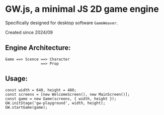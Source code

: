 # GW.js, a minimal JS 2D game engine

Specifically designed for desktop software `GameWeaver`.

Created since 2024/09


## Engine Architecture:
 
```
Game ==> Scence ==> Character
                ==> Prop
```

## Usage:

```
const width = 640, height = 480;
const screens = [new WelcomeScreen(), new MainScreen()];
const game = new Game(screens, { width, height });
GW.initStage('gw-playground', width, height);
GW.startGame(game);
```